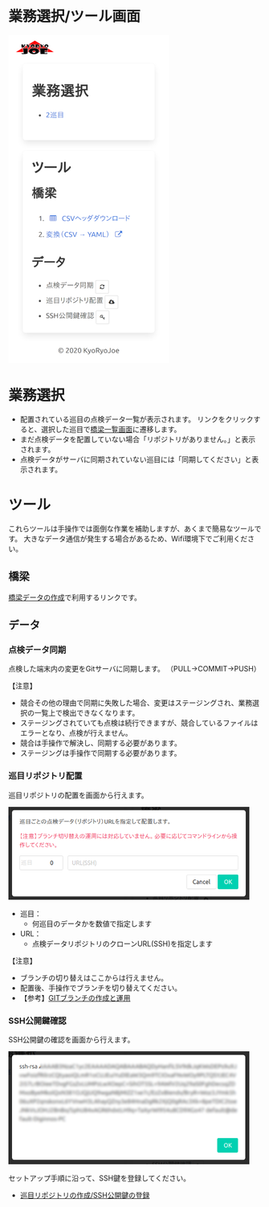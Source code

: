 業務選択/ツール画面
===============

![画面キャプチャ](capture_work_page.png)

業務選択
========

* 配置されている巡目の点検データ一覧が表示されます。
  リンクをクリックすると、選択した巡目で[橋梁一覧画面](list_page.md)に遷移します。
* まだ点検データを配置していない場合「リポジトリがありません。」と表示されます。
* 点検データがサーバに同期されていない巡目には「同期してください」と表示されます。


ツール
======

これらツールは手操作では面倒な作業を補助しますが、あくまで簡易なツールです。
大きなデータ通信が発生する場合があるため、Wifi環境下でご利用ください。


橋梁
----

[橋梁データの作成](../setup/make_bridge_data.md)で利用するリンクです。

データ
------

### 点検データ同期

点検した端末内の変更をGitサーバに同期します。
（PULL→COMMIT→PUSH）

【注意】
* 競合その他の理由で同期に失敗した場合、変更はステージングされ、業務選択の一覧上で検出できなくなります。
* ステージングされていても点検は続行できますが、競合しているファイルはエラーとなり、点検が行えません。
* 競合は手操作で解決し、同期する必要があります。
* ステージングは手操作で同期する必要があります。


### 巡目リポジトリ配置

巡目リポジトリの配置を画面から行えます。

![配置](capture_work_clone.png)

* 巡目：
  * 何巡目のデータかを数値で指定します
* URL：
  * 点検データリポジトリのクローンURL(SSH)を指定します

【注意】
* ブランチの切り替えはここからは行えません。
* 配置後、手操作でブランチを切り替えてください。
* 【参考】[GITブランチの作成と運用](../tips/git_branch.md)

### SSH公開鍵確認

SSH公開鍵の確認を画面から行えます。

![公開鍵](capture_work_key.png)

セットアップ手順に沿って、SSH鍵を登録してください。
* [巡目リポジトリの作成/SSH公開鍵の登録](../setup/make_junme_repository.md#SSH公開鍵の登録)
